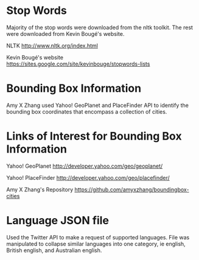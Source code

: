 # Stop Words
Majority of the stop words were downloaded from  the nltk toolkit. The rest were downloaded from Kevin Bougé's website. 

NLTK
http://www.nltk.org/index.html

Kevin Bougé's website
https://sites.google.com/site/kevinbouge/stopwords-lists

# Bounding Box Information

Amy X Zhang used Yahoo! GeoPlanet and PlaceFinder API to identify the bounding box coordinates that encompass a collection of  cities.

# Links of Interest for Bounding Box Information
Yahoo! GeoPlanet
http://developer.yahoo.com/geo/geoplanet/

Yahoo! PlaceFinder
http://developer.yahoo.com/geo/placefinder/

Amy X Zhang's Repository
https://github.com/amyxzhang/boundingbox-cities

# Language JSON file

Used the Twitter API to make a request of supported languages. File was manipulated to collapse similar languages into one category, ie english, British english, and Australian english.
